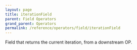 ```yaml
---
layout: page
title: iterationField
parent: Field Operators
grand_parent: Operators
permalink: /reference/operators/field/iterationField
---
```


Field that returns the current iteration, from a downstream OP.

